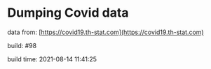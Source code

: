 Dumping Covid data
==================
                        
data from: [https://covid19.th-stat.com](https://covid19.th-stat.com)

build: #98

build time: 2021-08-14 11:41:25
